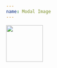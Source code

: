 ```yaml
---
name: Modal Image
---
```

<a data-fancybox-type="image" href="../assets/images/media_image.png" class="fancybox">
    <img src="../assets/images/media_image.png" alt="" width="100" />
</a>